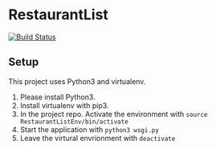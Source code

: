 # RestaurantList

[![Build Status](https://travis-ci.org/WardenGnaw/RestaurantList.svg?branch=master)](https://travis-ci.org/WardenGnaw/RestaurantList)

## Setup
This project uses Python3 and virtualenv.

1. Please install Python3. 
2. Install virtualenv with pip3.
3. In the project repo. Activate the environment with ```source RestaurantListEnv/bin/activate```
4. Start the application with ```python3 wsgi.py```
5. Leave the virtural envrionment with ```deactivate```
